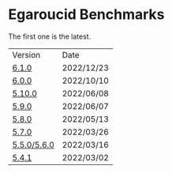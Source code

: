 # Egaroucid Benchmarks

The first one is the latest.





<table>
	<tr>
		<td>Version</td>
		<td>Date</td>
	</tr>
    <tr>
		<td><a href="./6_1_0/">6.1.0</a></td>
		<td>2022/12/23</td>
	</tr>
	<tr>
		<td><a href="./6_0_0/">6.0.0</a></td>
		<td>2022/10/10</td>
	</tr>
    	<tr>
		<td><a href="./5_10_0/">5.10.0</a></td>
		<td>2022/06/08</td>
	</tr>
    	<tr>
		<td><a href="./5_9_0/">5.9.0</a></td>
		<td>2022/06/07</td>
	</tr>
    	<tr>
		<td><a href="./5_8_0/">5.8.0</a></td>
		<td>2022/05/13</td>
	</tr>
    	<tr>
		<td><a href="./5_7_0/">5.7.0</a></td>
		<td>2022/03/26</td>
	</tr>
    	<tr>
		<td><a href="./5_5_0/">5.5.0/5.6.0</a></td>
		<td>2022/03/16</td>
	</tr>
    <tr>
		<td><a href="./5_4_1/">5.4.1</a></td>
		<td>2022/03/02</td>
	</tr>
</table>
